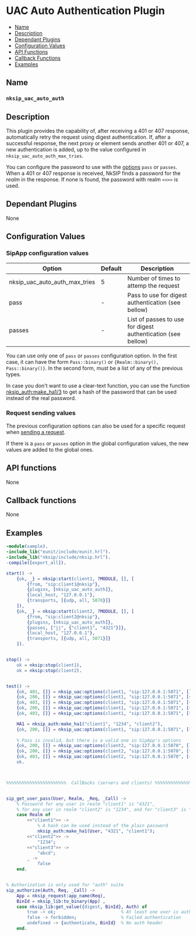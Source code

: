 # UAC Auto Authentication Plugin

* [Name](#name)
* [Description](#description)
* [Dependant Plugins](#dependant-plugins)
* [Configuration Values](#configuration-values)
* [API Functions](#api-functions)
* [Callback Functions](#callback-functions)
* [Examples](#examples)


## Name
### `nksip_uac_auto_auth`


## Description

This plugin provides the capability of, after receiving a 401 or 407 response, automatically retry the request using digest authentication. If, after a successful response, the next proxy or element sends another 401 or 407, a new authentication is added, up to the value configured in `nksip_uac_auto_auth_max_tries`.

You can configure the password to use with the [options](#configuration-values) `pass` or `passes`. When a 401 or 407 response is received, NkSIP finds a password for the _realm_ in the response. If none is found, the password with realm `<<>>` is used.



## Dependant Plugins

None


## Configuration Values

### SipApp configuration values

Option|Default|Description
---|---|---
nksip_uac_auto_auth_max_tries|5|Number of times to attemp the request
pass|-|Pass to use for digest authentication (see bellow)
passes|-|List of passes to use for digest authentication (see bellow)

You can use only one of `pass` or `passes` configuration option. In the first case, it can have the form `Pass::binary()` or `{Realm::binary(), Pass::binary()}`. In the second form, must be a list of any of the previous types.

In case you don't want to use a clear-text function, you can use the function [nksip_auth:make_ha1/3](../../src/nksip_auth.erl) to get a hash of the password that can be used instead of the real password.



### Request sending values

The previous configuration options can also be used for a specific request when [sending a request](../reference/sending_functions.md).

If there is a `pass` or `passes` option in the global configuration values, the new values are added to the global ones.




## API functions

None


## Callback functions

None


## Examples

```erlang
-module(sample).
-include_lib("eunit/include/eunit.hrl").
-include_lib("nksip/include/nksip.hrl").
-compile([export_all]).

start() ->
    {ok, _} = nksip:start(client1, ?MODULE, [], [
        {from, "sip:client1@nksip"},
        {plugins, [nksip_uac_auto_auth]},
        {local_host, "127.0.0.1"},
        {transports, [{udp, all, 5070}]}
    ]),
    {ok, _} = nksip:start(client2, ?MODULE, [], [
        {from, "sip:client2@nksip"},
        {plugins, [nksip_uac_auto_auth]},
        {passes, ["jj", {"client1", "4321"}]},
        {local_host, "127.0.0.1"},
        {transports, [{udp, all, 5071}]}
    ]).


stop() ->
    ok = nksip:stop(client1),
    ok = nksip:stop(client2).


test() ->
    {ok, 401, []} = nksip_uac:options(client1, "sip:127.0.0.1:5071", []),
    {ok, 200, []} = nksip_uac:options(client1, "sip:127.0.0.1:5071", [{pass, "1234"}]),
    {ok, 403, []} = nksip_uac:options(client1, "sip:127.0.0.1:5071", [{pass, "12345"}]),
    {ok, 200, []} = nksip_uac:options(client1, "sip:127.0.0.1:5071", [{pass, {"client2", "1234"}}]),
    {ok, 403, []} = nksip_uac:options(client1, "sip:127.0.0.1:5071", [{pass, {"other", "1234"}}]),

    HA1 = nksip_auth:make_ha1("client1", "1234", "client2"),
    {ok, 200, []} = nksip_uac:options(client1, "sip:127.0.0.1:5071", [{pass, HA1}]),
    
    % Pass is invalid, but there is a valid one in SipApp's options
    {ok, 200, []} = nksip_uac:options(client2, "sip:127.0.0.1:5070", []),
    {ok, 200, []} = nksip_uac:options(client2, "sip:127.0.0.1:5070", [{pass, "kk"}]),
    {ok, 403, []} = nksip_uac:options(client2, "sip:127.0.0.1:5070", [{pass, {"client1", "kk"}}]),
    ok.



%%%%%%%%%%%%%%%%%%%%%%%  CallBacks (servers and clients) %%%%%%%%%%%%%%%%%%%%%


sip_get_user_pass(User, Realm, _Req, _Call) ->
    % Password for any user in realm "client1" is "4321",
    % for any user in realm "client2" is "1234", and for "client3" is "abcd"
    case Realm of 
        <<"client1">> ->
            % A hash can be used instead of the plain password
            nksip_auth:make_ha1(User, "4321", "client1");
        <<"client2">> ->
            "1234";
        <<"client3">> ->
            "abcd";
        _ ->
            false
    end.


% Authorization is only used for "auth" suite
sip_authorize(Auth, Req, _Call) ->
    App = nksip_request:app_name(Req),
    BinId = nksip_lib:to_binary(App) ,
    case nksip_lib:get_value({digest, BinId}, Auth) of
        true -> ok;                         % At least one user is authenticated
        false -> forbidden;                 % Failed authentication
        undefined -> {authenticate, BinId}  % No auth header
    end.

```

